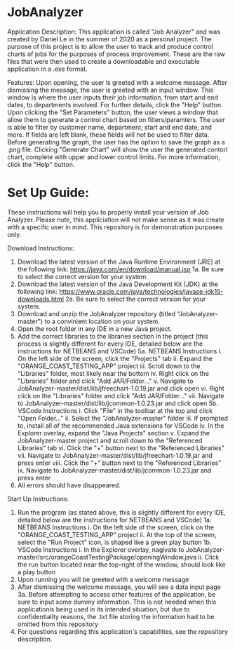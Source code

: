 # JobAnalyzer

Application Description:
This application is called "Job Analyzer" and was created by Daniel Le in the summer of 2020 as a personal project. The purpose of this project is to allow the user to track
and produce control charts of jobs for the purposes of process improvement. These are the raw files that were then used to create a downloadable and executable application
in a .exe format.

Features:
Upon opening, the user is greeted with a welcome message. After dismissing the message, the user is greeted with an input window. This window is where the user inputs their
job information, from start and end dates, to departments involved. For further details, click the "Help" button. Upon clicking the "Set Parameters" button, the user views a
window that allow them to generate a control chart based on filters/paramters. The user is able to filter by customer name, department, start and end date, and more. If fields
are left blank, these fields will not be used to filter data. Before generating the graph, the user has the option to save the graph as a .png file. Clicking "Generate Chart"
will show the user the generated contorl chart, complete with upper and lower control limits. For more information, click the "Help" button.

# Set Up Guide:

These instructions will help you to properly install your version of Job Analyzer. Please note, this appliciation will not make sense as it was create with a specific
user in mind. This repository is for demonstration purposes only.

Download Instructions:
1. Download the latest version of the Java Runtime Environment (JRE) at the following link: https://java.com/en/download/manual.jsp
   1a. Be sure to select the correct version for your system.
2. Download the latest version of the Java Development Kit (JDK) at the following link: https://www.oracle.com/java/technologies/javase-jdk15-downloads.html
   2a. Be sure to select the correct version for your system.
3. Download and unzip the JobAnalyzer repository (titled "JobAnalyzer-master") to a convinient location on your system.
4. Open the root folder in any IDE in a new Java project.
5. Add the correct libraries to the libraries section in the project (this process is slightly different for every IDE, detailed below are the instructions for NETBEANS and VSCode)
   5a. NETBEANS Instructions
     i. On the left side of the screen, click the "Projects" tab
     ii. Expand the "ORANGE_COAST_TESTING_APP" project
     iii. Scroll down to the "Libraries" folder, most likely near the bottom
     iv. Right click on the "Libraries" folder and click "Add JAR/Folder..."
     v. Navigate to JobAnalyzer-master/dist/lib/jfreechart-1.0.19.jar and click open
     vi. Right click on the "Libraries" folder and click "Add JAR/Folder..."
     vii. Navigate to JobAnalyzer-master/dist/lib/jcommon-1.0.23.jar and click open
   5b. VSCode Instructions
     i. Click "File" in the toolbar at the top and click "Open Folder..."
     ii. Select the "JobAnalyzer-master" folder
     iii. If prompted to, install all of the recommended Java extensions for VSCode
     iv. In the Explorer overlay, expand the "Java Projects" section
     v. Expand the JobAnalyzer-master project and scroll down to the "Referenced Libraries" tab
     vi. Click the "+" button next to the "Referenced Libraries"
     vii. Navigate to JobAnalyzer-master/dist/lib/jfreechart-1.0.19.jar and press enter
     viii. Click the "+" button next to the "Referenced Libraries"
     ix. Navigate to JobAnalyzer-master/dist/lib/jcommon-1.0.23.jar and press enter
6. All errors should have disappeared.

Start Up Instructions:
1. Run the program (as stated above, this is slightly different for every IDE, detailed below are the instructions for NETBEANS and VSCode)
   1a. NETBEANS Instructions
     i. On the left side of the screen, click on the "ORANGE_COAST_TESTING_APP" project
     ii. At the top of the screen, select the "Run Project" icon, is shaped like a green play button
   1b. VSCode Instructions
     i. In the Explorer overlay, nagivate to JobAnalyzer-master/src/orangeCoastTestingPackage/openingWindow.java
     ii. Click the run button located near the top-right of the window, should look like a play button
2. Upon running you will be greeted with a welcome message
3. After dismissing the welcome message, you will see a data input page
   3a. Before attempting to access other features of the application, be sure to input some dummy information. This is not needed when this applicationis being used in its
       intended situation, but due to confidentiality reasons, the .txt file storing the information had to be omitted from this repository
4. For questions regarding this application's capabilities, see the repository description.

